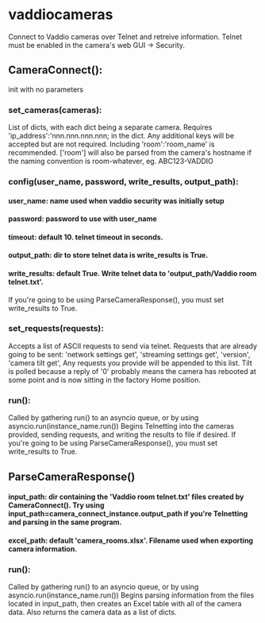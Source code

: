 # vaddiocameras
Connect to Vaddio cameras over Telnet and retreive information.
Telnet must be enabled in the camera's web GUI -> Security.


## CameraConnect():
init with no parameters
### set_cameras(cameras):
List of dicts, with each dict being a separate camera.
Requires 'ip_address':'nnn.nnn.nnn.nnn; in the dict.
Any additional keys will be accepted but are not required.
Including 'room':'room_name' is recommended.
['room'] will also be parsed from the camera's hostname if the
naming convention is room-whatever, eg. ABC123-VADDIO

### config(user_name, password, write_results, output_path):
#### user_name: name used when vaddio security was initially setup
#### password: password to use with user_name
#### timeout: default 10. telnet timeout in seconds.
#### output_path: dir to store telnet data is write_results is True.
#### write_results: default True. Write telnet data to 'output_path/Vaddio room telnet.txt'.
If you're going to be using ParseCameraResponse(), you must set write_results to True.

### set_requests(requests):
Accepts a list of ASCII requests to send via telnet.
Requests that are already going to be sent:
'network settings get',
'streaming settings get',
'version',
'camera tilt get',
Any requests you provide will be appended to this list.
Tilt is polled because a reply of '0' probably means the camera has rebooted at some
point and is now sitting in the factory Home position.

### run():
Called by gathering run() to an asyncio queue, or by using
asyncio.run(instance_name.run())
Begins Telnetting into the cameras provided, sending requests, and writing the
results to file if desired. If you're going to be using ParseCameraResponse(), you
must set write_results to True.

## ParseCameraResponse()
#### input_path: dir containing the 'Vaddio room telnet.txt' files created by CameraConnect(). Try using input_path=camera_connect_instance.output_path if you're Telnetting and parsing in the same program.
#### excel_path: default 'camera_rooms.xlsx'. Filename used when exporting camera information.

### run():
Called by gathering run() to an asyncio queue, or by using
asyncio.run(instance_name.run())
Begins parsing information from the files located in input_path, then creates an Excel table with all of the camera data. Also returns the camera data as a list of dicts.

